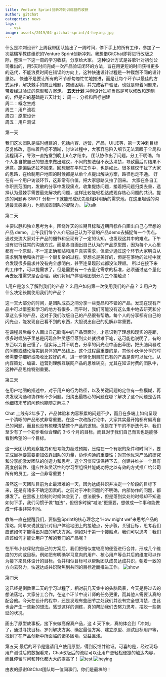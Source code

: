 ```yaml
---
title: Venture Sprint创新冲刺训练营的收获
author: gitchat
categories: news
tags:
  - vs4
image: assets/2019/04-gitchat-sprint/4-heying.jpg
---
```

什么是冲刺设计?
上周我带团队抽出了一周时间，停下手上的所有工作，参加了一次姚瑞军教练组织的Venture Sprint创新冲刺。我想借GitChat即将进行改版之际，整理一下这一周的学习收获，分享给大家。
这种设计方式是谷歌针对初创公司推出的，用5天时间完成一次产品验证闭环的方法，旨在用更短的时间获得更多的迭代，不能浪费时间在错误的方向上，这种快速设计过程是一种截然不同的设计思路。
快速不是要让所有的环节都匆匆忙忙地推进，而是让每个环节以最佳的方式运作，解决棘手的商业难题，突破困境，并完成客户验证，也就是带着问题来，带着经过验证的原型和方案走。
**五天计划**
冲刺设计过程当然是可以修改和定制的，但是它的基础是五天计划：
周一：分析和目标创建  
周二：概念生成  
周三：用户流程  
周四：原型设计  
周五：用户测试

第一天

我们这次团队是临时组建的，包括内容、运营，产品，UIUE等，第一天冲刺目标反复修改，意味着目标不清晰，讨论过程中，大家容易陷入细节无法着眼于全局和流程闭环，导致一直拖堂到晚上9点才结束。
团队协作出了问题，分工不明确，每个人各自按自己的想法来做出建议，不同的想法但不表达清楚，导致最后对结果不满意。跑偏后还拉不回来，回想起在平时工作中，也是如此。很多建议干扰了大家的思路，在绘制用户地图的时候都是从单个点提出解决方案，路径也走不通。
好在有一个用户访谈环节，这非常有价值，把大家思路又拉了回来。
大家在各自工作职责范围内，发散的分享中发现痛点，收集提炼问题，接着把问题归类去重，选择认为最棘手需要最先解决的问题，这样比较能轻松达成现存核心问题的共识。提炼的问题再 SWOT 分析一下就能形成优先级相对明确的需求池。在这里坦诚的沟通最具感染力，也能加固团队的凝聚力。
![talk](/assets/2019/04-gitchat-sprint/1-talk.jpg)

第二天

主要以静和独立思考为主。围绕昨天的长期目标和近期目标各自画出自己心里想的产品 demo。上午我们每个人介绍自己认为不错的产品demo去捕捉每一个优点。
通过交流大家对于产品的细节和呈现有了一定的认知，也发现这其中的难点。下午没有进行往常的沟通方式，而是各自画出自己认为的产品原型图，因为每个人心里都有一个原型，不一定正确和贴和用户真实需求，但至少通过这个环节大家明白从需求到落地和执行是一个很复杂的过程。梦想总是美好的，但是在落地的过程中就会发现很多需求并没有完全想明白，甚至连呈现形式都没法理顺。
所以在接下来的工作中，可以提需求了，但是需要有一个去量化需求的标准，必须通过这个量化再去反推需求是否合理。我们将用户体验地图划分为三个接触点：

1.用户是怎么了解到我们的产品？
2.用户如何第一次使用我们的产品？
3.用户为什么决定长期使用我们的产品？

这一天大部分的时间，是团队成员之间分享一些竞品和不错的产品。发现在现有产品中可以借鉴和学习的地方有很多，而平时，我们可能没有这么集中地去研究和分享这么多的产品，这对于我们改版自己的产品很有帮助。每个人的分享都有自己的闪光点，能发现自己看不到的东西，大胆说出自己的见解非常重要。

在课程最后每个人画出自己脑海中的产品页面时，才意识到了理想和现实的差距，很多时候脑子里总是闪现各种灵感但落到实处就很难下笔，这可能也说明了，有的东西以为自己懂了，但实际上并不明白。分享的闪光点中画出草图，把头脑风暴过的问题或结论落实到具体的产品线上。这个过程最重要的是，其他小伙伴分享的时候需要仔细听或吸收比较好的点，进一步转化到目前已有的产品是否可以优化。从内容策划、编辑、运营到理解互联网产品的思维转变。尤其在知识付费的团队中，这种产品思维特别重要。

第三天

在用户地图的描述中，对于用户的行为路径，以及关键问题的定位有一些模糊，再次发现沟通和协作有不少问题。归纳出最核心的问题在哪？解决了这个问题是否其他细枝末节的问题也能随之解决？

Chat 上线有2年多了，产品体验和内容积累的问题不少，而且在多端上如何呈现一个清晰的产品形式非常重要。在这一次改版讨论中，大家其实最开始都有偏离自己的问题，而且也没有梳理清楚整个产品的逻辑。但是在下午的不断迭代中，我们至少有了一个初步看似合理的 3-6 个月的目标，而且对于我们自己而言也是能够看到希望的一个目标。

这一天团队的观察能力和思考能力超过预期，压缩在一个有限的条件和时间下，要完成目标要需要更加依靠团队的力量，协作沟通的重要性；对其他优秀产品的研究和分享能激发团队的创造力和思考，这个习惯应该保持下去。创建并维护一个具有高度创新性、适应性和灵活性的学习型组织并能成功将之以有效的方式推广给公司所有的员工，这一点非常重要！

虽然这一天团队目前为止最艰难的一天，因为达成共识并决定一个阶段的目标下来，还是有诸多不确定因素的。之前对于冲刺问题的不明确，内部协作的问题，都爆发了。在黑板上绘制的时候体会到了，想法很多，但是落到实处的时候却不知道如何下手，我们习惯于做“加法”，但很多时候“减法”更重要，想做成一件事和能做成一件事非常不同。

教练一直在提醒我们，要借鉴Sprint的核心理念之“How might we”来思考产品的策略，简单来说就是针对用户体验地图上的接触点，分步骤，关键目标，思考我们应该如何才能得出对应的解决方案。例如对于第一个接触点，我们可以思考：我们应该如何才能让用户了解的我们的产品呢？

在所有小伙伴贴完自己的方案后，我们把相似度较高的便签进行合并，形成几个维度的方向或目标。例如把有明确学习意向的用户、核心用户等合并后的维度可以作为接下来具体设计的目标，合并相似目标可以帮助团队成员达成共识，朝着一致的方向去努力，快速达成共识聚焦到共同的目标近而推进工作。
![show](/assets/2019/04-gitchat-sprint/2-show.jpg)

第四天

这已经是倒数第二天的学习过程了，相对前几天集中的头脑风暴，今天是将过去的想法落地，大家分工合作，在这个环节中设计师的任务更重，而其他人需要认真的配合他。今天在设计的程中，还是发现有些细节之处我们并没有完全想清楚，由此也会产生一些新的想法。感觉这样的训练，真的帮助我们去努力思考，摆脱一些拖延的状况。

画出了原型故事板，接下来做高保真产品，这 4 天下来，真的体会到「冲刺」了，通过寻找目标、罗列解决方案、确定最佳方案、建立原型、测试目标用户等，找到了在产品创新中所面临的诸多困境，受益匪浅。

第五天
最后的环节是邀请用户使用原型，得到反馈并验证。可喜的是，经过现场用户测试后的数据看来，Chat改版后的流程可以让用户更轻松便捷的触达内容，而且停留时间和转化都大大的提高了！
![test](/assets/2019/04-gitchat-sprint/3-test.jpg)
![heying](/assets/2019/04-gitchat-sprint/4-heying.jpg)

由衷的感谢GitChat团队每一位同事们，你们是最棒的！
